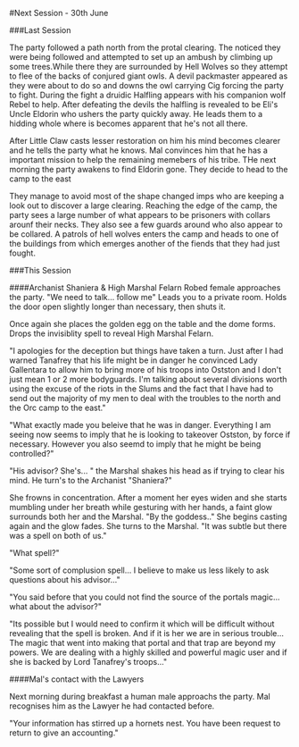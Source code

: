 #Next Session - 30th June

###Last Session

The party followed a path north from the protal clearing. The noticed they were being followed and attempted to set up an ambush by climbing up some trees.While there they are surrounded by Hell Wolves so they attempt to flee of the backs of conjured giant owls. A devil packmaster appeared as they were about to do so and downs the owl carrying Cig forcing the party to fight. During the fight a druidic Halfling appears with his companion wolf Rebel to help. After defeating the devils the halfling is revealed to be Eli's Uncle Eldorin who ushers the party quickly away. He leads them to a hidding whole where is becomes apparent that he's not all there.

After Little Claw casts lesser restoration on him his mind becomes clearer and he tells the party what he knows. Mal convinces him that he has a important mission to help the remaining memebers of his tribe. THe next morning the party awakens to find Eldorin gone. They decide to head to the camp to the east

They manage to avoid most of the shape changed imps who are keeping a look out to discover a large clearing. Reaching the edge of the camp, the party sees a large number of what appears to be prisoners with collars arounf their necks. They also see a few guards around who also appear to be collared. A patrols of hell wolves enters the camp and heads to one of the buildings from which emerges another of the fiends that they had just fought.

###This Session








####Archanist Shaniera & High Marshal Felarn
Robed female approaches the party. "We need to talk... follow me" Leads you to a private room. Holds the door open slightly longer than necessary, then shuts it.

Once again she places the golden egg on the table and the dome forms.
Drops the invisiblity spell to reveal High Marshal Felarn. 

"I apologies for the deception but things have taken a turn. Just after I had warned Tanafrey that his life might be in danger he convinced Lady Gallentara to allow him to bring more of his troops into Ostston and I don't just mean 1 or 2 more bodyguards. I'm talking about several divisions worth using the excuse of the riots in the Slums and the fact that I have had to send out the majority of my men to deal with the troubles to the north and the Orc camp to the east."

"What exactly made you beleive that he was in danger. Everything I am seeing now seems to imply that he is looking to takeover Ostston, by force if necessary. However you also seemd to imply that he might be being controlled?"

"His advisor? She's... " the Marshal shakes his head as if trying to clear his mind. He turn's to the Archanist "Shaniera?"

She frowns in concentration. After a moment her eyes widen and she starts mumbling under her breath while gesturing with her hands, a faint glow surrounds both her and the Marshal. "By the goddess.." She begins casting again and the glow fades. She turns to the Marshal. "It was subtle but there was a spell on both of us."

"What spell?"

"Some sort of complusion spell... I believe to make us less likely to ask questions about his advisor..."

"You said before that you could not find the source of the portals magic... what about the advisor?"

"Its possible but I would need to confirm it which will be difficult without revealing that the spell is broken. And if it is her we are in serious trouble... The magic that went into making that portal and that trap are beyond my powers. We are dealing with a highly skilled and powerful magic user and if she is backed by Lord Tanafrey's troops..."

####Mal's contact with the Lawyers

Next morning during breakfast a human male approachs the party. Mal recognises him as the Lawyer he had contacted before. 

"Your information has stirred up a hornets nest. You have been request to return to give an accounting."







